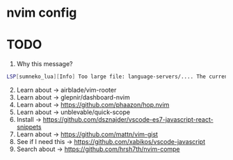 # nvim config

# TODO
1. Why this message? 
```bash
LSP[sumneko_lua][Info] Too large file: language-servers/.... The currently set size limit is: 100 KB, and the file size is: 222.1
```
2. Learn about -> airblade/vim-rooter
3. Learn about -> glepnir/dashboard-nvim
4. Learn about -> https://github.com/phaazon/hop.nvim
5. Learn about -> unblevable/quick-scope
6. Install -> https://github.com/dsznajder/vscode-es7-javascript-react-snippets
7. Learn about -> https://github.com/mattn/vim-gist
8. See if I need this -> https://github.com/xabikos/vscode-javascript
9. Search about -> https://github.com/hrsh7th/nvim-compe
